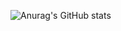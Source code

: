 ![Anurag's GitHub stats](https://github-readme-stats.vercel.app/api?username=Hurlang&show_icons=true&theme=radical)
